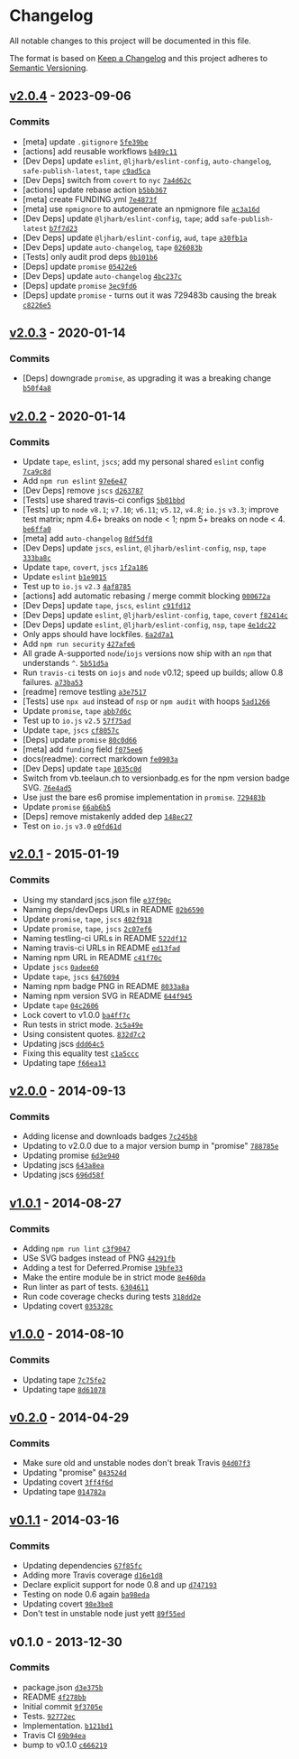 # Changelog

All notable changes to this project will be documented in this file.

The format is based on [Keep a Changelog](https://keepachangelog.com/en/1.0.0/)
and this project adheres to [Semantic Versioning](https://semver.org/spec/v2.0.0.html).

## [v2.0.4](https://github.com/ljharb/promise-deferred/compare/v2.0.3...v2.0.4) - 2023-09-06

### Commits

- [meta] update `.gitignore` [`5fe39be`](https://github.com/ljharb/promise-deferred/commit/5fe39be3bf5cc1ebf3817bb5728bfe9fad2b578c)
- [actions] add reusable workflows [`b489c11`](https://github.com/ljharb/promise-deferred/commit/b489c110f1868aec6c7decce76f75d7c4a7475ef)
- [Dev Deps] update `eslint`, `@ljharb/eslint-config`, `auto-changelog`, `safe-publish-latest`, `tape` [`c9ad5ca`](https://github.com/ljharb/promise-deferred/commit/c9ad5cad7e418c0c77497aab672e6ecf624eabee)
- [Dev Deps] switch from `covert` to `nyc` [`7a4d62c`](https://github.com/ljharb/promise-deferred/commit/7a4d62c54564d8d678d0743d0b68fdfe5bec3396)
- [actions] update rebase action [`b5bb367`](https://github.com/ljharb/promise-deferred/commit/b5bb3678dd08d64d0ef1889c1ac7d16de94ad3ea)
- [meta] create FUNDING.yml [`7e4873f`](https://github.com/ljharb/promise-deferred/commit/7e4873f90248f25935f1577c8accbb80a276f4eb)
- [meta] use `npmignore` to autogenerate an npmignore file [`ac3a16d`](https://github.com/ljharb/promise-deferred/commit/ac3a16da2ef733f965036a4bf7a7f8302a4c7e6d)
- [Dev Deps] update `@ljharb/eslint-config`, `tape`; add `safe-publish-latest` [`b7f7d23`](https://github.com/ljharb/promise-deferred/commit/b7f7d23730ac89779df606bf357a54a8ff357253)
- [Dev Deps] update `@ljharb/eslint-config`, `aud`, `tape` [`a30fb1a`](https://github.com/ljharb/promise-deferred/commit/a30fb1aab274252b968f828817f3b832b1214f48)
- [Dev Deps] update `auto-changelog`, `tape` [`026083b`](https://github.com/ljharb/promise-deferred/commit/026083b950b8c8640e52284d9249c5ccb6676f6c)
- [Tests] only audit prod deps [`0b101b6`](https://github.com/ljharb/promise-deferred/commit/0b101b68e0bc75dc2f138456ee4e0b084234997d)
- [Deps] update `promise` [`05422e6`](https://github.com/ljharb/promise-deferred/commit/05422e6269a2d628cdf63b667c62d199975c2b3c)
- [Dev Deps] update `auto-changelog` [`4bc237c`](https://github.com/ljharb/promise-deferred/commit/4bc237c97846e44b3eda2b4e1113bac0ffe0ef68)
- [Deps] update `promise` [`3ec9fd6`](https://github.com/ljharb/promise-deferred/commit/3ec9fd619958f4ecf5cd6304d48d9446f1d63e04)
- [Deps] update `promise` - turns out it was 729483b causing the break [`c8226e5`](https://github.com/ljharb/promise-deferred/commit/c8226e5dcb67eef9bf925c6af312213844dc79e0)

## [v2.0.3](https://github.com/ljharb/promise-deferred/compare/v2.0.2...v2.0.3) - 2020-01-14

### Commits

- [Deps] downgrade `promise`, as upgrading it was a breaking change [`b50f4a8`](https://github.com/ljharb/promise-deferred/commit/b50f4a82533c3d13bd25c24be03abf990df80665)

## [v2.0.2](https://github.com/ljharb/promise-deferred/compare/v2.0.1...v2.0.2) - 2020-01-14

### Commits

- Update `tape`, `eslint`, `jscs`; add my personal shared `eslint` config [`7ca9c8d`](https://github.com/ljharb/promise-deferred/commit/7ca9c8dbf83414da876069315e1f5317763867da)
- Add `npm run eslint` [`97e6e47`](https://github.com/ljharb/promise-deferred/commit/97e6e47d61368b9dacac360a947e0d55f3998577)
- [Dev Deps] remove `jscs` [`d263787`](https://github.com/ljharb/promise-deferred/commit/d263787e6154de03979d5a921dd1692bca2f1f31)
- [Tests] use shared travis-ci configs [`5b01bbd`](https://github.com/ljharb/promise-deferred/commit/5b01bbda040388ee5df3adbfa6d66e679096eaaf)
- [Tests] up to `node` `v8.1`; `v7.10`; `v6.11`; `v5.12`, `v4.8`; `io.js` `v3.3`; improve test matrix; npm 4.6+ breaks on node &lt; 1; npm 5+ breaks on node &lt; 4. [`be6ffa0`](https://github.com/ljharb/promise-deferred/commit/be6ffa0d469e536b8b80bb445162f199b5df1b94)
- [meta] add `auto-changelog` [`8df5df8`](https://github.com/ljharb/promise-deferred/commit/8df5df80484f6b503c27eef61dcf02cf10562ac4)
- [Dev Deps] update `jscs`, `eslint`, `@ljharb/eslint-config`, `nsp`, `tape` [`333ba8c`](https://github.com/ljharb/promise-deferred/commit/333ba8c9b261a38e45d98dc0b99dea5b59da9adc)
- Update `tape`, `covert`, `jscs` [`1f2a186`](https://github.com/ljharb/promise-deferred/commit/1f2a1869594cc91f98b0216b5cb62f6b8deb147f)
- Update `eslint` [`b1e9015`](https://github.com/ljharb/promise-deferred/commit/b1e90153e2d270b39b49d5414e070e28383520b2)
- Test up to `io.js` `v2.3` [`4af8785`](https://github.com/ljharb/promise-deferred/commit/4af87852835df30adba850521abe8ca0c4bc5816)
- [actions] add automatic rebasing / merge commit blocking [`000672a`](https://github.com/ljharb/promise-deferred/commit/000672a70e06651d0d7ae5cc52e571534fe70e19)
- [Dev Deps] update `tape`, `jscs`, `eslint` [`c91fd12`](https://github.com/ljharb/promise-deferred/commit/c91fd12b29a09132bba392cde17926a8d6ff0870)
- [Dev Deps] update `eslint`, `@ljharb/eslint-config`, `tape`, `covert` [`f82414c`](https://github.com/ljharb/promise-deferred/commit/f82414c07b74a380a3b9f166a2dbc9928c05bdfe)
- [Dev Deps] update `eslint`, `@ljharb/eslint-config`, `nsp`, `tape` [`4e1dc22`](https://github.com/ljharb/promise-deferred/commit/4e1dc22027a787c727926aad5b9ed351fe235a48)
- Only apps should have lockfiles. [`6a2d7a1`](https://github.com/ljharb/promise-deferred/commit/6a2d7a1fc7b85ef31e794dd6a0c202109ccbd92d)
- Add `npm run security` [`427afe6`](https://github.com/ljharb/promise-deferred/commit/427afe6c4029fad1fdc439d0668147413af617a6)
- All grade A-supported `node`/`iojs` versions now ship with an `npm` that understands `^`. [`5b51d5a`](https://github.com/ljharb/promise-deferred/commit/5b51d5aa201bf4c705a594ebc4c4d7cf712d453d)
- Run `travis-ci` tests on `iojs` and `node` v0.12; speed up builds; allow 0.8 failures. [`a73ba53`](https://github.com/ljharb/promise-deferred/commit/a73ba53406462479dd20f6bf4d29bfb2cd9505a2)
- [readme] remove testling [`a3e7517`](https://github.com/ljharb/promise-deferred/commit/a3e75177fb5b0db8bf8324ba15ddb0b10800cae7)
- [Tests] use `npx aud` instead of `nsp` or `npm audit` with hoops [`5ad1266`](https://github.com/ljharb/promise-deferred/commit/5ad12662402e9a2e214680df1ceeb817ed533620)
- Update `promise`, `tape` [`abb7d6c`](https://github.com/ljharb/promise-deferred/commit/abb7d6c0519d1bd4bb4982ed178dc7f4a8961e0d)
- Test up to `io.js` `v2.5` [`57f75ad`](https://github.com/ljharb/promise-deferred/commit/57f75adf12ab5313f11618f67f1fc760d0b10163)
- Update `tape`, `jscs` [`cf8057c`](https://github.com/ljharb/promise-deferred/commit/cf8057cf3657691358e50d67c2634c8ef80f8eae)
- [Deps] update `promise` [`80c0d66`](https://github.com/ljharb/promise-deferred/commit/80c0d66e96258a09b8fcc15d8b29d567e2624f69)
- [meta] add `funding` field [`f075ee6`](https://github.com/ljharb/promise-deferred/commit/f075ee67c6dc187746d47ea3467bc7bae928ccfb)
- docs(readme): correct markdown [`fe0903a`](https://github.com/ljharb/promise-deferred/commit/fe0903a4ffb507fafa068c6060fdbbcd128c18e7)
- [Dev Deps] update `tape` [`1035c0d`](https://github.com/ljharb/promise-deferred/commit/1035c0d09409e2d2dc4528bdb56507906ba63406)
- Switch from vb.teelaun.ch to versionbadg.es for the npm version badge SVG. [`76e4ad5`](https://github.com/ljharb/promise-deferred/commit/76e4ad56325d59ec7a8f8ba67a60908b4e28deb2)
- Use just the bare es6 promise implementation in `promise`. [`729483b`](https://github.com/ljharb/promise-deferred/commit/729483be4ae451c668c9a35831973b4d4c98c9d2)
- Update `promise` [`66ab6b5`](https://github.com/ljharb/promise-deferred/commit/66ab6b52c3f30e7c9b492846fa3c8c30a32fc515)
- [Deps] remove mistakenly added dep [`148ec27`](https://github.com/ljharb/promise-deferred/commit/148ec27e56e7c149da409e13b8ec042fec56bfd6)
- Test on `io.js` `v3.0` [`e0fd61d`](https://github.com/ljharb/promise-deferred/commit/e0fd61ddb90bd9fcca00c02d095bafe45ca3b760)

## [v2.0.1](https://github.com/ljharb/promise-deferred/compare/v2.0.0...v2.0.1) - 2015-01-19

### Commits

- Using my standard jscs.json file [`e37f90c`](https://github.com/ljharb/promise-deferred/commit/e37f90cc9bdf4c76cd4b93e0b0b3150f9253f30e)
- Naming deps/devDeps URLs in README [`02b6590`](https://github.com/ljharb/promise-deferred/commit/02b65909038a2b716ea3e43475676cf132a44830)
- Update `promise`, `tape`, `jscs` [`402f918`](https://github.com/ljharb/promise-deferred/commit/402f9188ab4e61f03df704c583a4770dd7706f9f)
- Update `promise`, `tape`, `jscs` [`2c07ef6`](https://github.com/ljharb/promise-deferred/commit/2c07ef687809af99d08b7a5f4d31ec832e755be8)
- Naming testling-ci URLs in README [`522df12`](https://github.com/ljharb/promise-deferred/commit/522df12e1ca1058e8520cd3c522a9fc7c33836c6)
- Naming travis-ci URLs in README [`ed13fad`](https://github.com/ljharb/promise-deferred/commit/ed13fadc1631d1a8984a5b0e32584360eb9551d5)
- Naming npm URL in README [`c41f70c`](https://github.com/ljharb/promise-deferred/commit/c41f70c28fa56b26fb583de558626edc00060ca7)
- Update `jscs` [`0adee60`](https://github.com/ljharb/promise-deferred/commit/0adee60ef02bc08bd2979ee3f229b0be12d1262d)
- Update `tape`, `jscs` [`6476094`](https://github.com/ljharb/promise-deferred/commit/64760948066008218b6bf408379bddc7dee803d6)
- Naming npm badge PNG in README [`8033a8a`](https://github.com/ljharb/promise-deferred/commit/8033a8af2a1beca6f889ba8175ff1e78e71654f6)
- Naming npm version SVG in README [`644f945`](https://github.com/ljharb/promise-deferred/commit/644f9451a2673efa1feb25fb573fb1ba8eaa96eb)
- Update `tape` [`04c2606`](https://github.com/ljharb/promise-deferred/commit/04c26063f861581549bebaac14cbab332a5ff951)
- Lock covert to v1.0.0 [`ba4ff7c`](https://github.com/ljharb/promise-deferred/commit/ba4ff7c97232214c59c44cfe19daab52725d8a9b)
- Run tests in strict mode. [`3c5a49e`](https://github.com/ljharb/promise-deferred/commit/3c5a49e50e2f4ba022533a3e048cf1722ab72ade)
- Using consistent quotes. [`832d7c2`](https://github.com/ljharb/promise-deferred/commit/832d7c24e107d722282a2f7451c1577b5a06b7ae)
- Updating jscs [`ddd64c5`](https://github.com/ljharb/promise-deferred/commit/ddd64c5d3bbcf5772aedbd4fe7483d33e9524d58)
- Fixing this equality test [`c1a5ccc`](https://github.com/ljharb/promise-deferred/commit/c1a5ccc9c516d8f925abe2b1fe067fc4cb3a4165)
- Updating tape [`f66ea13`](https://github.com/ljharb/promise-deferred/commit/f66ea13807a1568c562fd7471c09457a3c2ab892)

## [v2.0.0](https://github.com/ljharb/promise-deferred/compare/v1.0.1...v2.0.0) - 2014-09-13

### Commits

- Adding license and downloads badges [`7c245b8`](https://github.com/ljharb/promise-deferred/commit/7c245b8d4e8bff9a1f2263005035102bd7680b0d)
- Updating to v2.0.0 due to a major version bump in "promise" [`788785e`](https://github.com/ljharb/promise-deferred/commit/788785e7c9220eb64fde8047b5e1bb23e170383f)
- Updating promise [`6d3e940`](https://github.com/ljharb/promise-deferred/commit/6d3e9408e882af5a7a204619acf7c3d0c094d24d)
- Updating jscs [`643a8ea`](https://github.com/ljharb/promise-deferred/commit/643a8eab37c389861bd4564c1919804f87583b42)
- Updating jscs [`696d58f`](https://github.com/ljharb/promise-deferred/commit/696d58ffc323bf6a1a63fcc07f536aa342446a89)

## [v1.0.1](https://github.com/ljharb/promise-deferred/compare/v1.0.0...v1.0.1) - 2014-08-27

### Commits

- Adding `npm run lint` [`c3f9047`](https://github.com/ljharb/promise-deferred/commit/c3f90471f33b7231bf4cca64fe0abb851b5c7531)
- USe SVG badges instead of PNG [`44291fb`](https://github.com/ljharb/promise-deferred/commit/44291fbe3a37afdb09e25a178e08fe010f2b71ad)
- Adding a test for Deferred.Promise [`19bfe33`](https://github.com/ljharb/promise-deferred/commit/19bfe33f13146dc9d65091b0d6335d823a84dd09)
- Make the entire module be in strict mode [`8e460da`](https://github.com/ljharb/promise-deferred/commit/8e460da1ec638b07b5f8209f5551ad217fefdbd6)
- Run linter as part of tests. [`6304611`](https://github.com/ljharb/promise-deferred/commit/6304611075da93e04e2562f44484cdd4aa04f1f3)
- Run code coverage checks during tests [`318dd2e`](https://github.com/ljharb/promise-deferred/commit/318dd2e0bb1ad32b71b0774aab052c7d73903a81)
- Updating covert [`035328c`](https://github.com/ljharb/promise-deferred/commit/035328c46379367e6f4bd5b500576ab5a538f12c)

## [v1.0.0](https://github.com/ljharb/promise-deferred/compare/v0.2.0...v1.0.0) - 2014-08-10

### Commits

- Updating tape [`7c75fe2`](https://github.com/ljharb/promise-deferred/commit/7c75fe2e4c9d1ae849ccf7b971d565feaa2ff357)
- Updating tape [`8d61078`](https://github.com/ljharb/promise-deferred/commit/8d61078cc3ea80783000d779af244e1110a5abac)

## [v0.2.0](https://github.com/ljharb/promise-deferred/compare/v0.1.1...v0.2.0) - 2014-04-29

### Commits

- Make sure old and unstable nodes don't break Travis [`04d07f3`](https://github.com/ljharb/promise-deferred/commit/04d07f30a3e317fa1b5cd866c20af428f53ca667)
- Updating "promise" [`043524d`](https://github.com/ljharb/promise-deferred/commit/043524d084b6267df66a4d847db12aba36683920)
- Updating covert [`3ff4f6d`](https://github.com/ljharb/promise-deferred/commit/3ff4f6dc8049260401c2ce2d9beffaf7d6007cc6)
- Updating tape [`014782a`](https://github.com/ljharb/promise-deferred/commit/014782a4b8529299f65a05cb592a2c7798e88a01)

## [v0.1.1](https://github.com/ljharb/promise-deferred/compare/v0.1.0...v0.1.1) - 2014-03-16

### Commits

- Updating dependencies [`67f85fc`](https://github.com/ljharb/promise-deferred/commit/67f85fcf1938a2dc1d94fee0956ce2906a3a871e)
- Adding more Travis coverage [`d16e1d8`](https://github.com/ljharb/promise-deferred/commit/d16e1d8636380f3ef5c64901536464cbb8091030)
- Declare explicit support for node 0.8 and up [`d747193`](https://github.com/ljharb/promise-deferred/commit/d7471932d8358fb087d53b148adea30f15102f50)
- Testing on node 0.6 again [`ba98eda`](https://github.com/ljharb/promise-deferred/commit/ba98edad37f72474fcff10a6a1ba704e403a4f7d)
- Updating covert [`98e3be8`](https://github.com/ljharb/promise-deferred/commit/98e3be81d1295c31368f3903835887ab5e4b74f6)
- Don't test in unstable node just yett [`89f55ed`](https://github.com/ljharb/promise-deferred/commit/89f55ed65f2c8deb77bc625ac6dba9121ac22633)

## v0.1.0 - 2013-12-30

### Commits

- package.json [`d3e375b`](https://github.com/ljharb/promise-deferred/commit/d3e375b2363a7b9e5072f5ff50166d3f38ef58da)
- README [`4f278bb`](https://github.com/ljharb/promise-deferred/commit/4f278bbc40ed8f9a88fc8ac0fcc82fe0d065be16)
- Initial commit [`9f3705e`](https://github.com/ljharb/promise-deferred/commit/9f3705e48e0e5439ae92710251410669b3f1b4c4)
- Tests. [`92772ec`](https://github.com/ljharb/promise-deferred/commit/92772ecbc4db996f9e04bf2dcf8f67fc1bc90c66)
- Implementation. [`b121bd1`](https://github.com/ljharb/promise-deferred/commit/b121bd151086a91ce91118a68e9dfc9a220fc6c7)
- Travis CI [`69b94ea`](https://github.com/ljharb/promise-deferred/commit/69b94ea1d146d26daab7a60353e493a7b1fa498b)
- bump to v0.1.0 [`c666219`](https://github.com/ljharb/promise-deferred/commit/c6662192c0acc84754e882b958e0717c4d6ec331)
